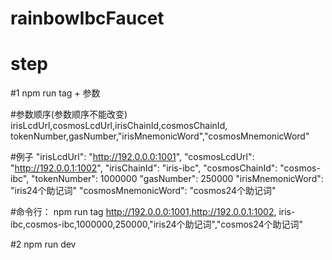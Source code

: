 # rainbowIbcFaucet
# step
#1 npm run tag + 参数

#参数顺序(参数顺序不能改变)
irisLcdUrl,cosmosLcdUrl,irisChainId,cosmosChainId,
tokenNumber,gasNumber,"irisMnemonicWord","cosmosMnemonicWord"

#例子
"irisLcdUrl": "http://192.0.0.0:1001",
"cosmosLcdUrl": "http://192.0.0.1:1002",
"irisChainId": "iris-ibc",
"cosmosChainId": "cosmos-ibc",
"tokenNumber": 1000000
"gasNumber": 250000
"irisMnemonicWord": "iris24个助记词"
"cosmosMnemonicWord": "cosmos24个助记词"

#命令行：
npm run tag http://192.0.0.0:1001,http://192.0.0.1:1002,
iris-ibc,cosmos-ibc,1000000,250000,"iris24个助记词","cosmos24个助记词"

#2 npm run dev
